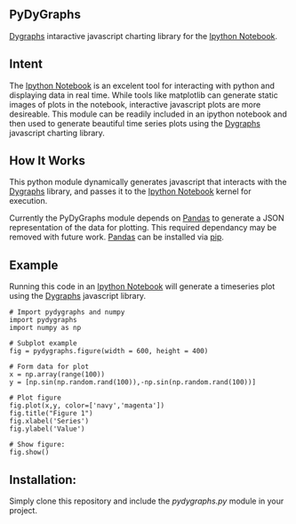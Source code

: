 PyDyGraphs
-----
[Dygraphs](http://dygraphs.com/) intaractive javascript charting library for the [Ipython Notebook](http://ipython.org/notebook.html).

## Intent

The [Ipython Notebook](http://ipython.org/notebook.html) is an excelent tool for interacting with python and displaying data in real time. While tools like matplotlib can generate static images of plots in the notebook, interactive javascript plots are more desireable. This module can be readily included in an ipython notebook and then used to generate beautiful time series plots using the [Dygraphs](http://dygraphs.com/) javascript charting library.

## How It Works

This python module dynamically generates javascript that interacts with the [Dygraphs](http://dygraphs.com/) library, and passes it to the [Ipython Notebook](http://ipython.org/notebook.html) kernel for execution.

Currently the PyDyGraphs module depends on [Pandas](http://pandas.pydata.org/) to generate a JSON representation of the data for plotting. This required dependancy may be removed with future work. [Pandas](http://pandas.pydata.org/) can be installed via [pip](https://pypi.python.org/pypi/pip).

## Example

Running this code in an [Ipython Notebook](http://ipython.org/notebook.html) will generate a timeseries plot using the [Dygraphs](http://dygraphs.com/) javascript library.

    # Import pydygraphs and numpy
    import pydygraphs
    import numpy as np

    # Subplot example
    fig = pydygraphs.figure(width = 600, height = 400)

    # Form data for plot
    x = np.array(range(100))
    y = [np.sin(np.random.rand(100)),-np.sin(np.random.rand(100))]

    # Plot figure
    fig.plot(x,y, color=['navy','magenta'])
    fig.title("Figure 1")
    fig.xlabel('Series')
    fig.ylabel('Value')

    # Show figure:
    fig.show()

## Installation:
Simply clone this repository and include the *pydygraphs.py* module in your project.


